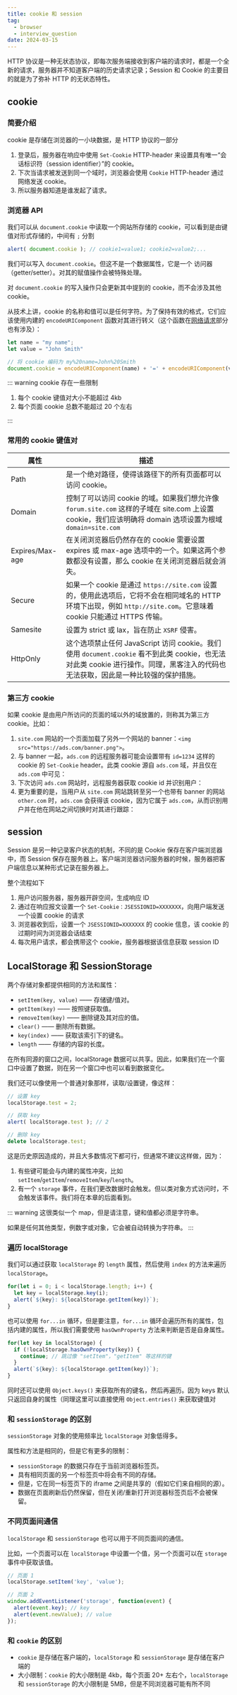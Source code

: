 ```yaml
---
title: cookie 和 session
tag:
  - browser
  - interview_question
date: 2024-03-15
---
```


HTTP 协议是一种无状态协议，即每次服务端接收到客户端的请求时，都是一个全新的请求，服务器并不知道客户端的历史请求记录；Session 和 Cookie 的主要目的就是为了弥补 HTTP 的无状态特性。

## cookie

### 简要介绍

cookie 是存储在浏览器的一小块数据，是 HTTP 协议的一部分

1. 登录后，服务器在响应中使用 `Set-Cookie` HTTP-header 来设置具有唯一“会话标识符（session identifier）”的 cookie。
1. 下次当请求被发送到同一个域时，浏览器会使用 `Cookie` HTTP-header 通过网络发送 cookie。
1. 所以服务器知道是谁发起了请求。

### 浏览器 API

我们可以从 `document.cookie` 中读取一个网站所存储的 cookie，可以看到是由键值对形式存储的，中间有 `;` 分割

```javascript
alert( document.cookie ); // cookie1=value1; cookie2=value2;...
```

我们可以写入 `document.cookie`。但这不是一个数据属性，它是一个 访问器（getter/setter）。对其的赋值操作会被特殊处理。

对 `document.cookie` 的写入操作只会更新其中提到的 cookie，而不会涉及其他 cookie。

从技术上讲，cookie 的名称和值可以是任何字符。为了保持有效的格式，它们应该使用内建的 `encodeURIComponent` 函数对其进行转义（这个函数在[网络请求](../javascript/network_request.md#url-%E5%AF%B9%E8%B1%A1)部分也有涉及）：

```javascript
let name = "my name";
let value = "John Smith"

// 将 cookie 编码为 my%20name=John%20Smith
document.cookie = encodeURIComponent(name) + '=' + encodeURIComponent(value);
```

::: warning
cookie 存在一些限制

1. 每个 cookie 键值对大小不能超过 4kb
1. 每个页面 cookie 总数不能超过 20 个左右

:::

### 常用的 cookie 键值对

| 属性              | 描述                                                                                                        |
| --------------- | --------------------------------------------------------------------------------------------------------- |
| Path            | 是一个绝对路径，使得该路径下的所有页面都可以访问 cookie。                                                                           |
| Domain          | 控制了可以访问 cookie 的域。如果我们想允许像 `forum.site.com` 这样的子域在 site.com 上设置 cookie，我们应该明确将 domain 选项设置为根域 `domain=site.com` |
| Expires/Max-age | 在关闭浏览器后仍然存在的 cookie 需要设置 expires 或 max-age 选项中的一个。如果这两个参数都没有设置，那么 cookie 在关闭浏览器后就会消失。                             |
| Secure          | 如果一个 cookie 是通过 `https://site.com` 设置的，使用此选项后，它将不会在相同域名的 HTTP 环境下出现，例如 `http://site.com`。它意味着 cookie 只能通过 HTTPS 传输。      |
| Samesite        | 设置为 strict 或 lax，旨在防止 `XSRF` 侵害。                                                                              |
| HttpOnly        | 这个选项禁止任何 JavaScript 访问 cookie。我们使用 `document.cookie` 看不到此类 cookie，也无法对此类 cookie 进行操作。同理，黑客注入的代码也无法获取，因此是一种比较强的保护措施。 |


### 第三方 cookie

如果 cookie 是由用户所访问的页面的域以外的域放置的，则称其为第三方 cookie。比如：

1. `site.com` 网站的一个页面加载了另外一个网站的 banner：`<img src="https://ads.com/banner.png">`。
1. 与 banner 一起，`ads.com` 的远程服务器可能会设置带有 `id=1234` 这样的 cookie 的 `Set-Cookie` header。此类 cookie 源自 `ads.com` 域，并且仅在 `ads.com` 中可见：
1. 下次访问 `ads.com` 网站时，远程服务器获取 cookie id 并识别用户：
1. 更为重要的是，当用户从 `site.com` 网站跳转至另一个也带有 banner 的网站 `other.com` 时，`ads.com` 会获得该 cookie，因为它属于 `ads.com`，从而识别用户并在他在网站之间切换时对其进行跟踪：

## session

Session 是另一种记录客户状态的机制，不同的是 Cookie 保存在客户端浏览器中，而 Session 保存在服务器上。客户端浏览器访问服务器的时候，服务器把客户端信息以某种形式记录在服务器上。

整个流程如下

1. 用户访问服务器，服务器开辟空间，生成响应 ID
1. 通过在响应报文设置一个 `Set-Cookie：JSESSIONID=XXXXXXX`，向用户端发送一个设置 cookie 的请求
1. 浏览器收到后，设置一个 `JSESSIONID=XXXXXXX` 的 cookie 信息，该 cookie 的过期时间为浏览器会话结束
1. 每次用户请求，都会携带这个 cookie，服务器根据该信息获取 session ID

## LocalStorage 和 SessionStorage

两个存储对象都提供相同的方法和属性：

- `setItem(key, value)` —— 存储键/值对。
- `getItem(key)` —— 按照键获取值。
- `removeItem(key)` —— 删除键及其对应的值。
- `clear()` —— 删除所有数据。
- `key(index)` —— 获取该索引下的键名。
- `length` —— 存储的内容的长度。

在所有同源的窗口之间，localStorage 数据可以共享。因此，如果我们在一个窗口中设置了数据，则在另一个窗口中也可以看到数据变化。

我们还可以像使用一个普通对象那样，读取/设置键，像这样：

```javascript
// 设置 key
localStorage.test = 2;

// 获取 key
alert( localStorage.test ); // 2

// 删除 key
delete localStorage.test;
```

这是历史原因造成的，并且大多数情况下都可行，但通常不建议这样做，因为：

1. 有些键可能会与内建的属性冲突，比如 `setItem`/`getItem`/`removeItem`/`key`/`length`。
1. 有一个 `storage` 事件，在我们更改数据时会触发。但以类对象方式访问时，不会触发该事件。我们将在本章的后面看到。

::: warning
这很类似一个 map，但是请注意，键和值都必须是字符串。

如果是任何其他类型，例数字或对象，它会被自动转换为字符串。
:::

### 遍历 localStorage

我们可以通过获取 `localStorage` 的 `length` 属性，然后使用 `index` 的方法来遍历 `localStorage`。

```javascript
for(let i = 0; i < localStorage.length; i++) {
  let key = localStorage.key(i);
  alert(`${key}: ${localStorage.getItem(key)}`);
}
```

也可以使用 `for...in` 循环，但是要注意，`for...in` 循环会遍历所有的属性，包括内建的属性，所以我们需要使用 `hasOwnProperty` 方法来判断是否是自身属性。

```javascript
for(let key in localStorage) {
  if (!localStorage.hasOwnProperty(key)) {
    continue; // 跳过像 "setItem"，"getItem" 等这样的键
  }
  alert(`${key}: ${localStorage.getItem(key)}`);
}
```

同时还可以使用 `Object.keys()` 来获取所有的键名，然后再遍历。因为 keys 默认只返回自身的属性（同理这里可以直接使用 `Object.entries()` 来获取键值对

### 和 `sessionStorage` 的区别

`sessionStorage` 对象的使用频率比 `localStorage` 对象低得多。

属性和方法是相同的，但是它有更多的限制：

- `sessionStorage` 的数据只存在于当前浏览器标签页。
- 具有相同页面的另一个标签页中将会有不同的存储。
- 但是，它在同一标签页下的 iframe 之间是共享的（假如它们来自相同的源）。
- 数据在页面刷新后仍然保留，但在关闭/重新打开浏览器标签页后不会被保留。

### 不同页面间通信

`localStorage` 和 `sessionStorage` 也可以用于不同页面间的通信。

比如，一个页面可以在 `localStorage` 中设置一个值，另一个页面可以在 `storage` 事件中获取该值。

```javascript
// 页面 1
localStorage.setItem('key', 'value');

// 页面 2
window.addEventListener('storage', function(event) {
  alert(event.key); // key
  alert(event.newValue); // value
});
```

### 和 `cookie` 的区别

- `cookie` 是存储在客户端的，`localStorage` 和 `sessionStorage` 是存储在客户端的
- 大小限制：`cookie` 的大小限制是 4kb，每个页面 20+ 左右个，`localStorage` 和 `sessionStorage` 的大小限制是 5MB，但是不同浏览器可能有所不同
